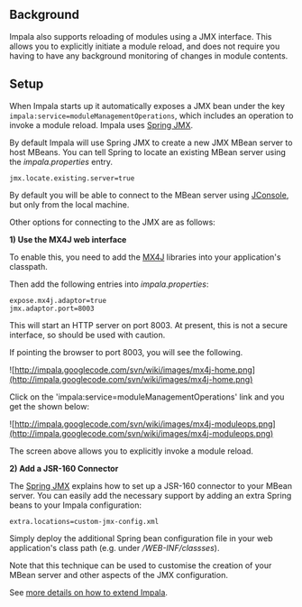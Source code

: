 ## Background ##

Impala also supports reloading of modules using a JMX interface. This allows you to explicitly initiate a module reload,
and does not require you having to have any background monitoring of changes in module contents.

## Setup ##

When Impala starts up it automatically exposes a JMX bean under the key `impala:service=moduleManagementOperations`, which
includes an operation to invoke a module reload. Impala uses [Spring JMX](http://static.springsource.org/spring/docs/2.5.x/reference/jmx.html).

By default Impala will use Spring JMX to create a new JMX MBean server to host MBeans. You can tell Spring to locate an existing
MBean server using the _impala.properties_ entry.

```
jmx.locate.existing.server=true
```

By default you will be able to connect to the MBean server using [JConsole](http://java.sun.com/j2se/1.5.0/docs/guide/management/jconsole.html), but only from the local machine.

Other options for connecting to the JMX are as follows:

**1) Use the MX4J web interface**

To enable this, you need to add the [MX4J](http://mx4j.sourceforge.net/) libraries into your application's classpath.

Then add the following entries into _impala.properties_:

```
expose.mx4j.adaptor=true
jmx.adaptor.port=8003
```

This will start an HTTP server on port 8003. At present, this is not a secure interface, so should be used with caution.

If pointing the browser to port 8003, you will see the following.

![http://impala.googlecode.com/svn/wiki/images/mx4j-home.png](http://impala.googlecode.com/svn/wiki/images/mx4j-home.png)

Click on the 'impala:service=moduleManagementOperations' link and you get the shown below:

![http://impala.googlecode.com/svn/wiki/images/mx4j-moduleops.png](http://impala.googlecode.com/svn/wiki/images/mx4j-moduleops.png)

The screen above allows you to explicitly invoke a module reload.

**2) Add a JSR-160 Connector**

The [Spring JMX](http://static.springsource.org/spring/docs/2.5.x/reference/jmx.html) explains how to set up a JSR-160 connector to your MBean server.
You can easily add the necessary support by adding an extra Spring beans to your Impala configuration:

```
extra.locations=custom-jmx-config.xml
```

Simply deploy the additional Spring bean configuration file in your web application's class path (e.g. under _/WEB-INF/classses_).

Note that this technique can be used to customise the creation of your MBean server and other aspects of the JMX configuration.

See [more details on how to extend Impala](HowToExtendImpala.md).